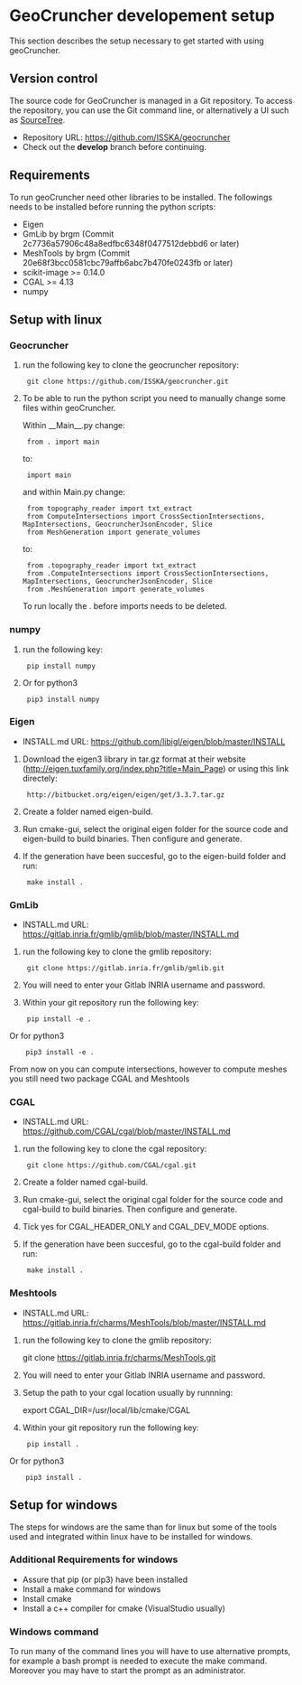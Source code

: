 GeoCruncher developement setup
===============================
This section describes the setup necessary to get started with using geoCruncher.

## Version control

The source code for GeoCruncher is managed in a Git repository. To access the repository, you can use the Git command line, or alternatively a UI such as [SourceTree](http://sourcetreeapp.com).
* Repository URL: https://github.com/ISSKA/geocruncher
* Check out the **develop** branch before continuing.

## Requirements

To run geoCruncher need other libraries to be installed. The followings needs to be installed before running the python scripts:

* Eigen
* GmLib by brgm (Commit 2c7736a57906c48a8edfbc6348f0477512debbd6 or later)
* MeshTools by brgm (Commit 20e68f3bcc0581cbc79affb6abc7b470fe0243fb or later)
* scikit-image >= 0.14.0
* CGAL >= 4.13
* numpy
 
##  Setup with linux 

### Geocruncher

1. run the following key to clone the geocruncher repository:

        git clone https://github.com/ISSKA/geocruncher.git

2. To be able to run the python script you need to manually change some files within geoCruncher. 

	Within \_\_Main\_\_.py change:

        from . import main

	to:

        import main

	and within Main.py change:

        from topography_reader import txt_extract
        from ComputeIntersections import CrossSectionIntersections, MapIntersections, GeocruncherJsonEncoder, Slice
        from MeshGeneration import generate_volumes

	to:

        from .topography_reader import txt_extract
        from .ComputeIntersections import CrossSectionIntersections, MapIntersections, GeocruncherJsonEncoder, Slice
        from .MeshGeneration import generate_volumes

	To run locally the . before imports needs to be deleted.

### numpy

1. run the following key:
	
        pip install numpy

2. Or for python3
	
        pip3 install numpy

### Eigen

* INSTALL.md URL: https://github.com/libigl/eigen/blob/master/INSTALL

1. Download the eigen3 library in tar.gz format at their website (http://eigen.tuxfamily.org/index.php?title=Main_Page) or using this link directely:
	
        http://bitbucket.org/eigen/eigen/get/3.3.7.tar.gz

2. Create a folder named eigen-build.

3. Run cmake-gui, select the original eigen folder for the source code and eigen-build to build binaries. Then configure and generate.

4. If the generation have been succesful, go to the eigen-build folder and run:
	
        make install .

### GmLib

* INSTALL.md URL: https://gitlab.inria.fr/gmlib/gmlib/blob/master/INSTALL.md

1. run the following key to clone the gmlib repository:

        git clone https://gitlab.inria.fr/gmlib/gmlib.git

2. You will need to enter your Gitlab INRIA username and password.

3. Within your git repository run the following key:
	
        pip install -e .

Or for python3
	
        pip3 install -e .

From now on you can compute intersections, however to compute meshes you still need two package CGAL and Meshtools

### CGAL

* INSTALL.md URL: https://github.com/CGAL/cgal/blob/master/INSTALL.md

1. run the following key to clone the cgal repository:
	
        git clone https://github.com/CGAL/cgal.git

2. Create a folder named cgal-build.

3. Run cmake-gui, select the original cgal folder for the source code and cgal-build to build binaries. Then configure and generate.

4. Tick yes for CGAL_HEADER_ONLY and CGAL_DEV_MODE options.

5. If the generation have been succesful, go to the cgal-build folder and run:

        make install .

### Meshtools

* INSTALL.md URL: https://gitlab.inria.fr/charms/MeshTools/blob/master/INSTALL.md

1. run the following key to clone the gmlib repository:
	
	git clone https://gitlab.inria.fr/charms/MeshTools.git

2. You will need to enter your Gitlab INRIA username and password.

3. Setup the path to your cgal location usually by runnning:
	
	export CGAL_DIR=/usr/local/lib/cmake/CGAL

4. Within your git repository run the following key:
	
        pip install .

Or for python3
	
        pip3 install .

##  Setup for windows


The steps for windows are the same than for linux but some of the tools used and integrated within linux have to be installed for windows.

### Additional Requirements for windows

* Assure that pip (or pip3) have been installed
* Install a make command for windows
* Install cmake
* Install a c++ compiler for cmake (VisualStudio usually)

### Windows command

To run many of the command lines you will have to use alternative prompts, for example a bash prompt is needed to execute the make command. Moreover you may have to start the prompt as an administrator.
